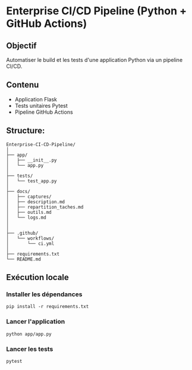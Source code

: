 # Enterprise CI/CD Pipeline (Python + GitHub Actions)

## Objectif
Automatiser le build et les tests d'une application Python via un pipeline CI/CD.

## Contenu
- Application Flask
- Tests unitaires Pytest
- Pipeline GitHub Actions

## Structure:
```
Enterprise-CI-CD-Pipeline/
│
├── app/
│   ├── __init__.py
│   └── app.py
│
├── tests/
│   └── test_app.py
│
├── docs/
│   ├── captures/
│   ├── description.md
│   ├── repartition_taches.md
│   ├── outils.md
│   └── logs.md
│   
│
├── .github/
│   └── workflows/
│       └── ci.yml
│
├── requirements.txt
└── README.md
```

## Exécution locale

### Installer les dépendances
`pip install -r requirements.txt`

### Lancer l'application
`python app/app.py`

### Lancer les tests
`pytest`
